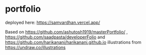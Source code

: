 # portfolio
deployed here: https://samvardhan.vercel.app/

Based on https://github.com/ashutosh1919/masterPortfolio/ , https://github.com/saadpasta/developerFolio and https://github.com/harikanani/harikanani.github.io
illustrations from https://undraw.co/illustrations
